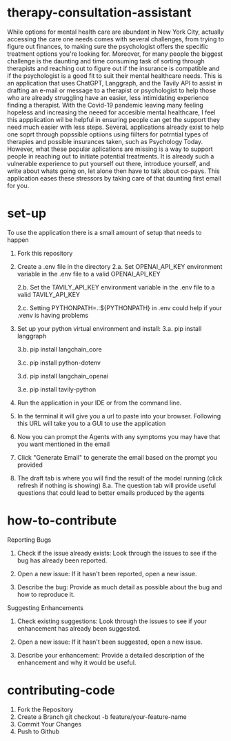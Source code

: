 # therapy-consultation-assistant
While options for mental health care are abundant in New York City, actually accessing the care one needs comes with several challenges, from trying to figure out finances, to making sure the psychologist offers the specific treatment options you're looking for. Moreover, for many people the biggest challenge is the daunting and time consuming task of sorting through therapists and reaching out to figure out if the insurance is compatible and if the psychologist is a good fit to suit their mental healthcare needs. This is an application that uses ChatGPT, Langgraph, and the Tavily API to assist in drafting an e-mail or message to a therapist or psychologist to help those who are already struggling have an easier, less intimidating experience finding a therapist. With the Covid-19 pandemic leaving many feeling hopeless and increasing the neeed for accesible mental healthcare, I feel this appplication wil be helpful in ensuring people can get the support they need much easier with less steps. SeveraL applications already exist to help one soprt through popssible optiions using fiilters for potrntial types of therapies and possible insurances taken, such as Psychology Today. However, what these popular aplications are missing is a way to support people in reaching out to initiate potential treatments. It is already such a vulnerable experience to put yourself out there, introduce yourself, and write about whats going on, let alone then have to talk about co-pays. This application eases these stressors by taking care of that daunting first email for you. 


# set-up
To use the application there is a small amount of setup that needs to happen

1. Fork this repository

2. Create a .env file in the directory
    2.a. Set OPENAI_API_KEY environment variable in the .env file to a valid OPENAI_API_KEY

    2.b. Set the TAVILY_API_KEY environment variable in the .env file to a valid TAVILY_API_KEY

    2.c. Setting PYTHONPATH=.:${PYTHONPATH} in .env could help if your .venv is having problems

3. Set up your python virtual environment and install:
    3.a. pip install langgraph

    3.b. pip install langchain_core

    3.c. pip install python-dotenv

    3.d. pip install langchain_openai

    3.e. pip install tavily-python

4. Run the application in your IDE or from the command line. 

5. In the terminal it will give you a url to paste into your browser. Following this URL will take you to a GUI to use the application

6. Now you can prompt the Agents with any symptoms you may have that you want mentioned in the email

7. Click "Generate Email" to generate the email based on the prompt you provided

8. The draft tab is where you will find the result of the model running (click refresh if nothing is showing)
    8.a. The question tab will provide useful questions that could lead to better emails produced by the agents

# how-to-contribute
Reporting Bugs

1. Check if the issue already exists: Look through the issues to see if the bug has already been reported.

2. Open a new issue: If it hasn't been reported, open a new issue.
3. Describe the bug: Provide as much detail as possible about the bug and how to reproduce it.

Suggesting Enhancements

1. Check existing suggestions: Look through the issues to see if your enhancement has already been suggested.

2. Open a new issue: If it hasn't been suggested, open a new issue.

3. Describe your enhancement: Provide a detailed description of the enhancement and why it would be useful.

# contributing-code

1. Fork the Repository
2. Create a Branch
    git checkout -b feature/your-feature-name
3. Commit Your Changes
4. Push to Github